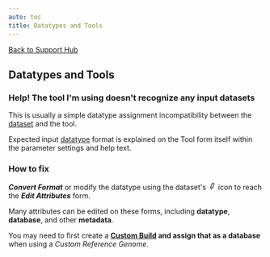 ```yaml
---
auto: toc
title: Datatypes and Tools
---
```


[Back to Support Hub](/src/support/index.md)

## Datatypes and Tools

### Help! The tool I'm using doesn't recognize any input datasets

This is usually a simple datatype assignment incompatibility between the [dataset](/src/learn/managing-datasets/index.md) and the tool. 

Expected input [datatype](/src/learn/datatypes/index.md) format is explained on the Tool form itself within the parameter settings and help text. 

### How to fix

_**Convert Format**_ or modify the datatype using the dataset's ![pencil](/src/images/icons/pencil.png "pencil") icon to reach the _**Edit Attributes**_ form. 

Many attributes can be edited on these forms, including **datatype**, **database**, and other **metadata**. 

You may need to first create a **[Custom Build](/src/learn/custom-genomes/index.md) and assign that as a database** when using a *Custom Reference Genome*.
